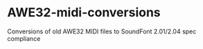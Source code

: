 # AWE32-midi-conversions
Conversions of old AWE32 MIDI files to SoundFont 2.01/2.04 spec compliance
